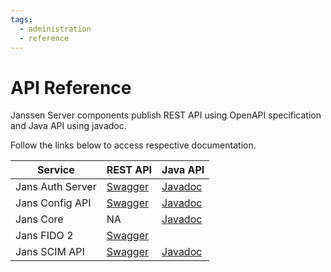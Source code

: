 ```yaml
---
tags:
  - administration
  - reference
---
```


# API Reference

Janssen Server components publish REST API using OpenAPI specification and Java API using javadoc. 

Follow the links below to access respective documentation. 

| Service | REST API                                                                                                                                                          | Java API |  
| --- |-------------------------------------------------------------------------------------------------------------------------------------------------------------------| --- |  
| Jans Auth Server | [Swagger](https://gluu.org/swagger-ui/?url=https://raw.githubusercontent.com/JanssenProject/jans/vreplace-janssen-version/jans-auth-server/docs/swagger.yaml)                         | [Javadoc](https://jenkins.jans.io/javadocs/jans-auth/main/)|   
| Jans Config API | [Swagger](https://gluu.org/swagger-ui/?url=https://raw.githubusercontent.com/JanssenProject/jans/vreplace-janssen-version/jans-config-api/docs/jans-config-api-swagger.yaml)          | [Javadoc](https://jenkins.jans.io/javadocs/jans-config-api/main/) |    
| Jans Core | NA                                                                                                                                                                | [Javadoc](https://jenkins.jans.io/javadocs/jans-core/main/)|  
| Jans FIDO 2 | [Swagger](https://gluu.org/swagger-ui/?url=https://raw.githubusercontent.com/JanssenProject/jans/vreplace-janssen-version/jans-fido2/docs/jansFido2Swagger.yaml)                      | |  
| Jans SCIM API | [Swagger](https://gluu.org/swagger-ui/?url=https://raw.githubusercontent.com/JanssenProject/jans/vreplace-janssen-version/jans-scim/server/src/main/resources/jans-scim-openapi.yaml) | [Javadoc](https://jenkins.jans.io/javadocs/jans-scim/main/) |    